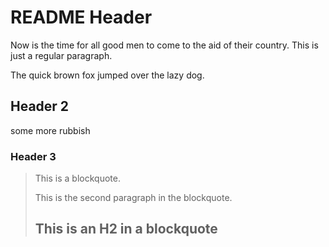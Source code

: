 # README Header

Now is the time for all good men to come to
the aid of their country. This is just a
regular paragraph.

The quick brown fox jumped over the lazy
dog.

## Header 2

some more rubbish

### Header 3

> This is a blockquote.
>
> This is the second paragraph in the blockquote.
>
> ## This is an H2 in a blockquote
